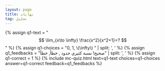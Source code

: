 ```yaml
---
layout: page
title: نهايات
tag: تحليل
---
```

<!-- Latest compiled and minified CSS -->
<link rel="stylesheet" href="https://maxcdn.bootstrapcdn.com/bootstrap/3.3.7/css/bootstrap.min.css" integrity="sha384-BVYiiSIFeK1dGmJRAkycuHAHRg32OmUcww7on3RYdg4Va+PmSTsz/K68vbdEjh4u" crossorigin="anonymous">



{% assign q1-text = "
$$ 
\lim_{x\to \infty} \frac{x^2}{x^2+1}=? 
$$
" 
%}
{% assign q1-choices = "0, 1, \\(\infty\\) " | split: ', ' %}
{% assign q1_feedbacks = "صحيح! نسبة  كثيري حدود , خطأ, خطأ" | split: ', ' %}
{% assign q1-correct = 1 %}
{% include mc-quiz.html text=q1-text choices=q1-choices answer=q1-correct feedback=q1_feedbacks %}
